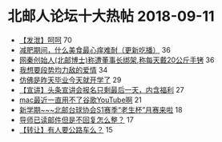 # 北邮人论坛十大热帖 2018-09-11

- [【发泄】呵呵](https://bbs.byr.cn/article/Feeling/3077201) 70
- [减肥期间，什么美食最心痒难耐（更新吃播）](https://bbs.byr.cn/article/Food/496530) 36
- [网秦创始人(北邮博士)称遭董事长绑架,称每天戴20公斤手铐](https://bbs.byr.cn/article/Talking/6042435) 36
- [我想要段势均力敌的爱情](https://bbs.byr.cn/article/Friends/1888637) 34
- [仿佛是昨天毕业今天就开学了](https://bbs.byr.cn/article/Picture/3220645) 29
- [【宣讲】头条宣讲会报名只剩最后一天，内含福利](https://bbs.byr.cn/article/IT/48330) 27
- [mac最近一直用不了谷歌YouTube啊](https://bbs.byr.cn/article/BUPTNet/97133) 21
- [新学期~~~北邮台球协会S1赛季“老生杯”月赛来啦](https://bbs.byr.cn/article/Billiards/28114) 18
- [导师已读邮件但是不回复怎么整？](https://bbs.byr.cn/article/AimGraduate/1149086) 17
- [【转让】有人要公路车么？](https://bbs.byr.cn/article/Cycling/171603) 15


